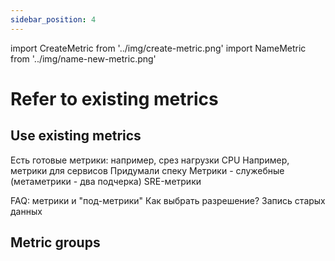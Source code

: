 ```yaml
---
sidebar_position: 4
---
```

import CreateMetric from '../img/create-metric.png'
import NameMetric from '../img/name-new-metric.png'

# Refer to existing metrics


## Use existing metrics


Есть готовые метрики: например, срез нагрузки CPU
Например, метрики для сервисов
Придумали спеку
Метрики - служебные (метаметрики - два подчерка)
SRE-метрики

FAQ: метрики и "под-метрики"
Как выбрать разрешение?
Запись старых данных


## Metric groups


